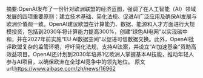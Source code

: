 摘要:OpenAI发布了一份针对欧洲联盟的经济蓝图，强调了在人工智能（AI）领域发展的四项重要原则：建立技术基础、简化法规、促进AI广泛应用及确保AI发展与欧洲价值观一致。OpenAI建议欧盟在计算能力、数据、能源和人才方面进行大规模投资，包括到2030年将计算能力提高300%，创建“绿色AI电网”以实现碳中和，并在2027年前实施“EU AI数据空间”以促进可信数据交换。此外，OpenAI批评欧盟复杂的监管环境，呼吁简化法规，支持AI法案，并设立“AI加速基金”资助高效益项目。OpenAI还计划到2030年培养1亿欧洲人掌握基本AI技能，推动年轻人参与AI项目，以确保欧洲在全球AI竞争中的领先地位。
原文url:https://www.aibase.com/zh/news/16962